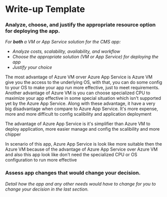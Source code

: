 # Write-up Template

### Analyze, choose, and justify the appropriate resource option for deploying the app.

*For **both** a VM or App Service solution for the CMS app:*
- *Analyze costs, scalability, availability, and workflow*
- *Choose the appropriate solution (VM or App Service) for deploying the app*
- *Justify your choice*

The most advantage of Azure VM orver Azure App Service is Azure VM give you the access to the underlying OS, with that, you can do some config to your OS to make your app run more effective, just to meet requirements. Another advantage of Azure VM is you can choose specialized CPU to maximize your app effective in some special situation which isn't supported yet by the Azure App Service. Along with these advantage, it have a very big disadvantage when compare to Azure App Service. It's more expense, more and more difficult to config scalibility and application deployment

The advantage of Azure App Service is it's simplifier than Azure VM to deploy application, more easier manage and config the scalibility and more chipper

In scenario of this app, Azure App Service is look like more suitable then the Azure VM because of the advantage of Azure App Service over Azure VM and also this app look like don't need the specialized CPU or OS configuration to run more effective

### Assess app changes that would change your decision.

*Detail how the app and any other needs would have to change for you to change your decision in the last section.* 

